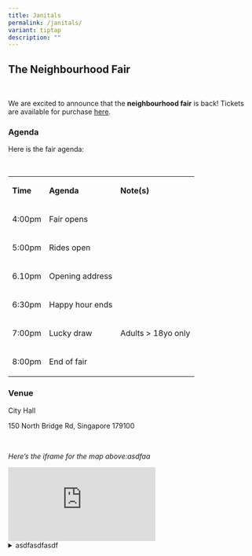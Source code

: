 ```yaml
---
title: Janitals
permalink: /janitals/
variant: tiptap
description: ""
---
```

<h2>The Neighbourhood Fair</h2><p><br></p><p>We are excited to announce that the <strong>neighbourhood fair</strong> is back! Tickets are available for purchase <a href="http://www.google.com" rel="noopener noreferrer nofollow" target="_blank"><u>here</u></a>.</p><h3>Agenda</h3><p>Here is the fair agenda:</p><p><br></p><table><tbody><tr><td rowspan="1" colspan="1"><p><strong>Time</strong></p></td><td rowspan="1" colspan="1"><p><strong>Agenda</strong></p></td><td rowspan="1" colspan="1"><p><strong>Note(s)</strong></p></td></tr><tr><td rowspan="1" colspan="1"><p>4:00pm</p></td><td rowspan="1" colspan="1"><p>Fair opens</p></td><td rowspan="1" colspan="1"><p></p></td></tr><tr><td rowspan="1" colspan="1"><p>5:00pm</p></td><td rowspan="1" colspan="1"><p>Rides open</p></td><td rowspan="1" colspan="1"><p></p></td></tr><tr><td rowspan="1" colspan="1"><p>6.10pm</p></td><td rowspan="1" colspan="1"><p>Opening address</p></td><td rowspan="1" colspan="1"><p></p></td></tr><tr><td rowspan="1" colspan="1"><p>6:30pm</p></td><td rowspan="1" colspan="1"><p>Happy hour ends</p></td><td rowspan="1" colspan="1"><p></p></td></tr><tr><td rowspan="1" colspan="1"><p>7:00pm</p></td><td rowspan="1" colspan="1"><p>Lucky draw</p></td><td rowspan="1" colspan="1"><p>Adults &gt; 18yo only</p></td></tr><tr><td rowspan="1" colspan="1"><p>8:00pm</p></td><td rowspan="1" colspan="1"><p>End of fair</p></td><td rowspan="1" colspan="1"><p></p></td></tr></tbody></table><h3>Venue</h3><p>City Hall</p><p>150 North Bridge Rd, Singapore 179100</p><p><br></p><p><em>Here’s the iframe for the map above:asdfaa</em></p><div class="iframe-wrapper"><iframe allowfullscreen="true" frameborder="0" src="https://www.google.com/maps/embed?pb=!1m18!1m12!1m3!1d3988.802216883744!2d103.84943757475227!3d1.2931212617560333!2m3!1f0!2f0!3f0!3m2!1i1024!2i768!4f13.1!3m3!1m2!1s0x31da19a6984dd7cf%3A0x58f49cfe659cf2d5!2sCity%20Hall!5e0!3m2!1sen!2ssg!4v1697695512330!5m2!1sen!2ssg"></iframe></div><div data-type="detailGroup" class="isomer-accordion-group isomer-accordion isomer-accordion-white"><details class="isomer-details"><summary>asdfasdfasdf</summary><div data-type="detailsContent" class="isomer-details-content"><p></p></div></details></div><p></p>